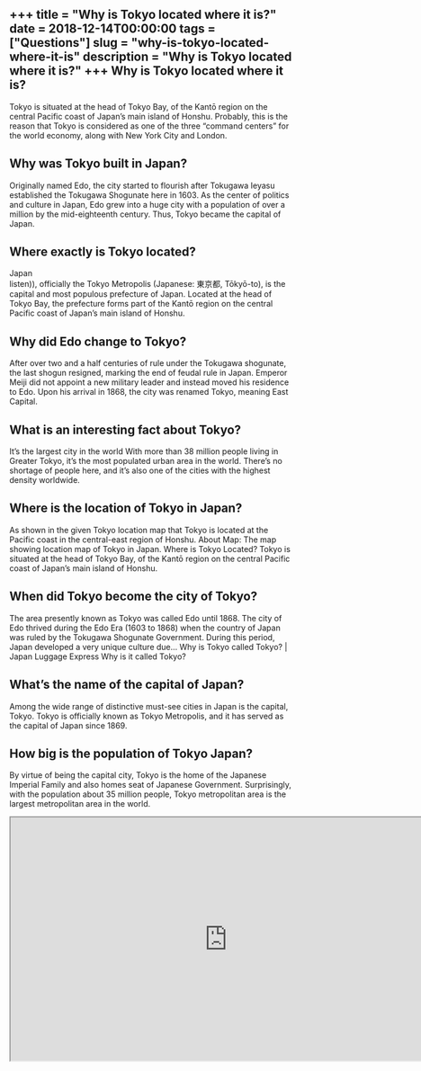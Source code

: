 +++
title = "Why is Tokyo located where it is?"
date = 2018-12-14T00:00:00
tags = ["Questions"]
slug = "why-is-tokyo-located-where-it-is"
description = "Why is Tokyo located where it is?"
+++
Why is Tokyo located where it is?
---------------------------------

Tokyo is situated at the head of Tokyo Bay, of the Kantō region on the central Pacific coast of Japan’s main island of Honshu. Probably, this is the reason that Tokyo is considered as one of the three “command centers” for the world economy, along with New York City and London.

Why was Tokyo built in Japan?
-----------------------------

Originally named Edo, the city started to flourish after Tokugawa Ieyasu established the Tokugawa Shogunate here in 1603. As the center of politics and culture in Japan, Edo grew into a huge city with a population of over a million by the mid-eighteenth century. Thus, Tokyo became the capital of Japan.

Where exactly is Tokyo located?
-------------------------------

Japan  
listen)), officially the Tokyo Metropolis (Japanese: 東京都, Tōkyō-to), is the capital and most populous prefecture of Japan. Located at the head of Tokyo Bay, the prefecture forms part of the Kantō region on the central Pacific coast of Japan’s main island of Honshu.

Why did Edo change to Tokyo?
----------------------------

After over two and a half centuries of rule under the Tokugawa shogunate, the last shogun resigned, marking the end of feudal rule in Japan. Emperor Meiji did not appoint a new military leader and instead moved his residence to Edo. Upon his arrival in 1868, the city was renamed Tokyo, meaning East Capital.

What is an interesting fact about Tokyo?
----------------------------------------

It’s the largest city in the world With more than 38 million people living in Greater Tokyo, it’s the most populated urban area in the world. There’s no shortage of people here, and it’s also one of the cities with the highest density worldwide.

Where is the location of Tokyo in Japan?
----------------------------------------

As shown in the given Tokyo location map that Tokyo is located at the Pacific coast in the central-east region of Honshu. About Map: The map showing location map of Tokyo in Japan. Where is Tokyo Located? Tokyo is situated at the head of Tokyo Bay, of the Kantō region on the central Pacific coast of Japan’s main island of Honshu.

When did Tokyo become the city of Tokyo?
----------------------------------------

The area presently known as Tokyo was called Edo until 1868. The city of Edo thrived during the Edo Era (1603 to 1868) when the country of Japan was ruled by the Tokugawa Shogunate Government. During this period, Japan developed a very unique culture due… Why is Tokyo called Tokyo? | Japan Luggage Express Why is it called Tokyo?

What’s the name of the capital of Japan?
----------------------------------------

Among the wide range of distinctive must-see cities in Japan is the capital, Tokyo. Tokyo is officially known as Tokyo Metropolis, and it has served as the capital of Japan since 1869.

How big is the population of Tokyo Japan?
-----------------------------------------

By virtue of being the capital city, Tokyo is the home of the Japanese Imperial Family and also homes seat of Japanese Government. Surprisingly, with the population about 35 million people, Tokyo metropolitan area is the largest metropolitan area in the world.

<iframe allow="accelerometer; autoplay; clipboard-write; encrypted-media; gyroscope; picture-in-picture" allowfullscreen="" class="__youtube_prefs__  epyt-is-override  no-lazyload" data-no-lazy="1" data-origheight="433" data-origwidth="770" data-skipgform_ajax_framebjll="" height="433" id="_ytid_11209" loading="lazy" src="https://www.youtube.com/embed/-SL9KRvzVmo?enablejsapi=1&autoplay=0&cc_load_policy=0&cc_lang_pref=&iv_load_policy=1&loop=0&modestbranding=0&rel=1&fs=1&playsinline=0&autohide=2&theme=dark&color=red&controls=1&" title="YouTube player" width="770"></iframe>